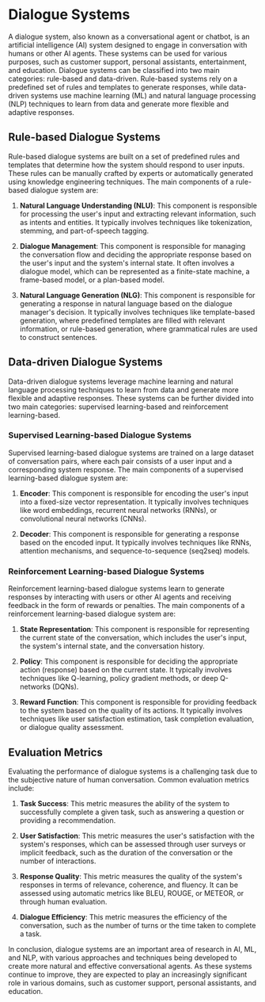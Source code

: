 # Dialogue Systems

A dialogue system, also known as a conversational agent or chatbot, is an artificial intelligence (AI) system designed to engage in conversation with humans or other AI agents. These systems can be used for various purposes, such as customer support, personal assistants, entertainment, and education. Dialogue systems can be classified into two main categories: rule-based and data-driven. Rule-based systems rely on a predefined set of rules and templates to generate responses, while data-driven systems use machine learning (ML) and natural language processing (NLP) techniques to learn from data and generate more flexible and adaptive responses.

## Rule-based Dialogue Systems

Rule-based dialogue systems are built on a set of predefined rules and templates that determine how the system should respond to user inputs. These rules can be manually crafted by experts or automatically generated using knowledge engineering techniques. The main components of a rule-based dialogue system are:

1. **Natural Language Understanding (NLU)**: This component is responsible for processing the user's input and extracting relevant information, such as intents and entities. It typically involves techniques like tokenization, stemming, and part-of-speech tagging.

2. **Dialogue Management**: This component is responsible for managing the conversation flow and deciding the appropriate response based on the user's input and the system's internal state. It often involves a dialogue model, which can be represented as a finite-state machine, a frame-based model, or a plan-based model.

3. **Natural Language Generation (NLG)**: This component is responsible for generating a response in natural language based on the dialogue manager's decision. It typically involves techniques like template-based generation, where predefined templates are filled with relevant information, or rule-based generation, where grammatical rules are used to construct sentences.

## Data-driven Dialogue Systems

Data-driven dialogue systems leverage machine learning and natural language processing techniques to learn from data and generate more flexible and adaptive responses. These systems can be further divided into two main categories: supervised learning-based and reinforcement learning-based.

### Supervised Learning-based Dialogue Systems

Supervised learning-based dialogue systems are trained on a large dataset of conversation pairs, where each pair consists of a user input and a corresponding system response. The main components of a supervised learning-based dialogue system are:

1. **Encoder**: This component is responsible for encoding the user's input into a fixed-size vector representation. It typically involves techniques like word embeddings, recurrent neural networks (RNNs), or convolutional neural networks (CNNs).

2. **Decoder**: This component is responsible for generating a response based on the encoded input. It typically involves techniques like RNNs, attention mechanisms, and sequence-to-sequence (seq2seq) models.

### Reinforcement Learning-based Dialogue Systems

Reinforcement learning-based dialogue systems learn to generate responses by interacting with users or other AI agents and receiving feedback in the form of rewards or penalties. The main components of a reinforcement learning-based dialogue system are:

1. **State Representation**: This component is responsible for representing the current state of the conversation, which includes the user's input, the system's internal state, and the conversation history.

2. **Policy**: This component is responsible for deciding the appropriate action (response) based on the current state. It typically involves techniques like Q-learning, policy gradient methods, or deep Q-networks (DQNs).

3. **Reward Function**: This component is responsible for providing feedback to the system based on the quality of its actions. It typically involves techniques like user satisfaction estimation, task completion evaluation, or dialogue quality assessment.

## Evaluation Metrics

Evaluating the performance of dialogue systems is a challenging task due to the subjective nature of human conversation. Common evaluation metrics include:

1. **Task Success**: This metric measures the ability of the system to successfully complete a given task, such as answering a question or providing a recommendation.

2. **User Satisfaction**: This metric measures the user's satisfaction with the system's responses, which can be assessed through user surveys or implicit feedback, such as the duration of the conversation or the number of interactions.

3. **Response Quality**: This metric measures the quality of the system's responses in terms of relevance, coherence, and fluency. It can be assessed using automatic metrics like BLEU, ROUGE, or METEOR, or through human evaluation.

4. **Dialogue Efficiency**: This metric measures the efficiency of the conversation, such as the number of turns or the time taken to complete a task.

In conclusion, dialogue systems are an important area of research in AI, ML, and NLP, with various approaches and techniques being developed to create more natural and effective conversational agents. As these systems continue to improve, they are expected to play an increasingly significant role in various domains, such as customer support, personal assistants, and education.
